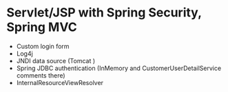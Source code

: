 # Servlet/JSP with Spring Security, Spring MVC

- Custom login form
- Log4j
- JNDI data source (Tomcat <Context><Resource/></Context>)
- Spring JDBC authentication (InMemory and CustomerUserDetailService comments there)
- InternalResourceViewResolver































